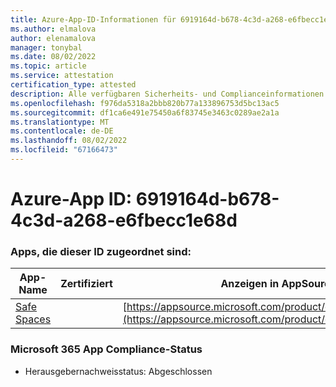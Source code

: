 ```yaml
---
title: Azure-App-ID-Informationen für 6919164d-b678-4c3d-a268-e6fbecc1e68d
ms.author: elmalova
author: elenamalova
manager: tonybal
ms.date: 08/02/2022
ms.topic: article
ms.service: attestation
certification_type: attested
description: Alle verfügbaren Sicherheits- und Complianceinformationen für 6919164d-b678-4c3d-a268-e6fbecc1e68d.
ms.openlocfilehash: f976da5318a2bbb820b77a133896753d5bc13ac5
ms.sourcegitcommit: df1ca6e491e75450a6f83745e3463c0289ae2a1a
ms.translationtype: MT
ms.contentlocale: de-DE
ms.lasthandoff: 08/02/2022
ms.locfileid: "67166473"
---
```

# <a name="azure-app-id-6919164d-b678-4c3d-a268-e6fbecc1e68d"></a>Azure-App ID: 6919164d-b678-4c3d-a268-e6fbecc1e68d


### <a name="apps-associated-with-this-id"></a>Apps, die dieser ID zugeordnet sind:
| **App-Name** | **Zertifiziert** | **Anzeigen in AppSource** |
|--------------|---------------|-----------------------|
| [Safe Spaces](../forward/WA200002691.md) |  | [https://appsource.microsoft.com/product/office/WA200002691](https://appsource.microsoft.com/product/office/WA200002691) |

### <a name="microsoft-365-app-compliance-status"></a>Microsoft 365 App Compliance-Status
- Herausgebernachweisstatus: Abgeschlossen

